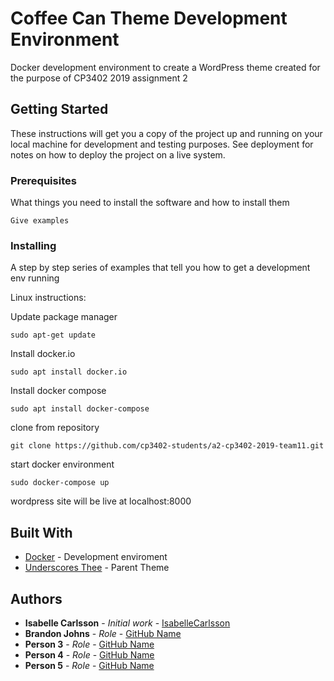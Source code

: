 # Coffee Can Theme Development Environment

Docker development environment to create a WordPress theme created for the purpose of CP3402 2019 assignment 2

## Getting Started

These instructions will get you a copy of the project up and running on your local machine for development and testing purposes. See deployment for notes on how to deploy the project on a live system.

### Prerequisites

What things you need to install the software and how to install them

```
Give examples
```

### Installing

A step by step series of examples that tell you how to get a development env running

Linux instructions:

Update package manager

```
sudo apt-get update
```

Install docker.io

```
sudo apt install docker.io
```
Install docker compose

```
sudo apt install docker-compose
```

clone from repository

```
git clone https://github.com/cp3402-students/a2-cp3402-2019-team11.git
```


start docker environment

```
sudo docker-compose up
```
wordpress site will be live at localhost:8000

## Built With

* [Docker](https://www.docker.com/) - Development enviroment
* [Underscores Thee](https://www.underscores.me/) - Parent Theme

## Authors

* **Isabelle Carlsson** - *Initial work* - [IsabelleCarlsson](https://github.com/IsabelleCarlsson)
* **Brandon Johns** - *Role* - [GitHub Name](https://github.com/...)
* **Person 3** - *Role* - [GitHub Name](https://github.com/...)
* **Person 4** - *Role* - [GitHub Name](https://github.com/...)
* **Person 5** - *Role* - [GitHub Name](https://github.com/...)


